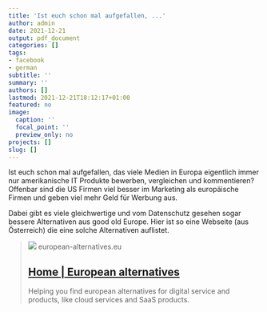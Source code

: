 ```yaml
---
title: 'Ist euch schon mal aufgefallen, ...'
author: admin
date: 2021-12-21
output: pdf_document
categories: []
tags:
- facebook
- german
subtitle: ''
summary: ''
authors: []
lastmod: 2021-12-21T18:12:17+01:00
featured: no
image:
  caption: ''
  focal_point: ''
  preview_only: no
projects: []
slug: []
---
```

Ist euch schon mal aufgefallen, das viele Medien in Europa eigentlich immer nur amerikanische IT Produkte bewerben, vergleichen und kommentieren? Offenbar sind die US Firmen viel besser im Marketing als europäische Firmen und geben viel mehr Geld für Werbung aus.  

Dabei gibt es viele gleichwertige und vom Datenschutz gesehen sogar bessere Alternativen aus good old Europe. Hier ist so eine Webseite (aus Österreich) die eine solche Alternativen auflistet.
> [![](https://metaimage.io/image/0b09b1c7-5b1d-41c0-9fec-10fb2c621aeb?url=http://european-alternatives.eu)](https://european-alternatives.eu/)
> european-alternatives.eu
> ## [Home | European alternatives](https://european-alternatives.eu/)
>
>Helping you find european alternatives for digital service and products, like cloud services and SaaS products.

